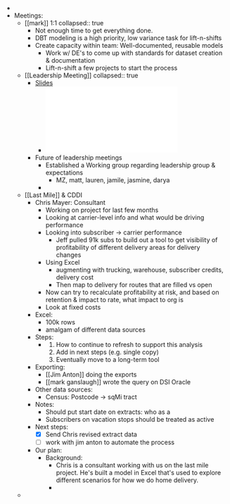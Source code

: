 -
- Meetings:
	- [[mark]] 1:1
	  collapsed:: true
		- Not enough time to get everything done.
		- DBT modeling is a high priority, low variance task for lift-n-shifts
		- Create capacity within team: Well-documented, reusable models
			- Work w/ DE's to come up with standards for dataset creation & documentation
			- Lift-n-shift a few projects to start the process
	- [[Leadership Meeting]]
	  collapsed:: true
		- [Slides](https://docs.google.com/presentation/d/1Cwf89zseRLVZRPHb7kat8sTFnMihlhT-ssqYKzhOPkw/edit#slide=id.g12c4ce5fd21_0_104)
			- ![Kickoff to Hybrid Workplace - 050922 (1).pdf](../assets/Kickoff_to_Hybrid_Workplace_-_050922_(1)_1653505430402_0.pdf)
		- Future of leadership meetings
			- Established a Working group regarding leadership group & expectations
				- MZ, matt, lauren, jamile, jasmine, darya
			-
	- [[Last Mile]]  & CDDI
		- Chris Mayer: Consultant
			- Working on project for last few months
			- Looking at carrier-level info and what would be driving performance
			- Looking into subscriber -> carrier performance
				- Jeff pulled 91k subs to build out a tool to get visibility of profitability of different delivery areas for delivery changes
			- Using Excel
				- augmenting with trucking, warehouse, subscriber credits, delivery cost
				- Then map to delivery for routes that are filled vs open
			- Now can try to recalculate profitability at risk, and based on retention & impact to rate, what impact to org is
			- Look at fixed costs
		- Excel:
			- 100k rows
			- amalgam of different data sources
		- Steps:
			- 1. How to continue to refresh to support this analysis
			  2. Add in next steps (e.g. single copy)
			  3. Eventually move to a long-term tool
		- Exporting:
			- [[Jim Anton]] doing the exports
			- [[mark ganslaugh]] wrote the query on DSI Oracle
		- Other data sources:
			- Census: Postcode -> sqMi tract
		- Notes:
			- Should put start date on extracts: who as a
			- Subscribers on vacation stops should be treated as active
		- Next steps:
			- [x] Send Chris revised extract data
			- [ ] work with jim anton to automate the process
		- Our plan:
			- Background:
				- Chris is a consultant working with us on the last mile project. He's built a model in Excel that's used to explore different scenarios for how we do home delivery.
				-
	-